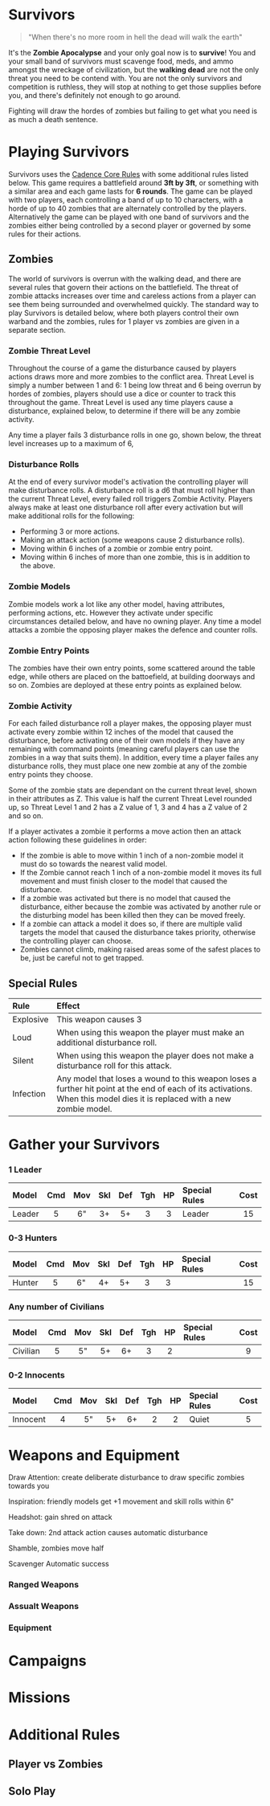 # Survivors

> "When there's no more room in hell the dead will walk the earth"

It's the **Zombie Apocalypse** and your only goal now is to **survive**! You and your small band of survivors must scavenge food, meds, and ammo amongst the wreckage of civilization, but the **walking dead** are not the only threat you need to be contend with. You are not the only survivors and competition is ruthless, they will stop at nothing to get those supplies before you, and there's definitely not enough to go around.

Fighting will draw the hordes of zombies but failing to get what you need is as much a death sentence.

# Playing Survivors

Survivors uses the [Cadence Core Rules](https://cadence.games) with some additional rules listed below. This game requires a battlefield around **3ft by 3ft**, or something with a similar area and each game lasts for **6 rounds**. The game can be played with two players, each controlling a band of up to 10 characters, with a horde of up to 40 zombies that are alternately controlled by the players. Alternatively the game can be played with one band of survivors and the zombies either being controlled by a second player or governed by some rules for their actions.

## Zombies

The world of survivors is overrun with the walking dead, and there are several rules that govern their actions on the battlefield. The threat of zombie attacks increases over time and careless actions from a player can see them being surrounded and overwhelmed quickly. The standard way to play Survivors is detailed below, where both players control their own warband and the zombies, rules for 1 player vs zombies are given in a separate section.

### Zombie Threat Level

Throughout the course of a game the disturbance caused by players actions draws more and more zombies to the conflict area. Threat Level is simply a number between 1 and 6: 1 being low threat and 6 being overrun by hordes of zombies, players should use a dice or counter to track this throughout the game. Threat Level is used any time players cause a disturbance, explained below, to determine if there will be any zombie activity.

Any time a player fails 3 disturbance rolls in one go, shown below, the threat level increases up to a maximum of 6,

### Disturbance Rolls

At the end of every survivor model's activation the controlling player will make disturbance rolls. A disturbance roll is a d6 that must roll higher than the current Threat Level, every failed roll triggers Zombie Activity. Players always make at least one disturbance roll after every activation but will make additional rolls for the following:

- Performing 3 or more actions.
- Making an attack action (some weapons cause 2 disturbance rolls).
- Moving within 6 inches of a zombie or zombie entry point.
- Moving within 6 inches of more than one zombie, this is in addition to the above.

### Zombie Models

Zombie models work a lot like any other model, having attributes, performing actions, etc. However they activate under specific circumstances detailed below, and have no owning player. Any time a model attacks a zombie the opposing player makes the defence and counter rolls.

### Zombie Entry Points

The zombies have their own entry points, some scattered around the table edge, while others are placed on the battoefield, at building doorways and so on. Zombies are deployed at these entry points as explained below.

### Zombie Activity

For each failed disturbance roll a player makes, the opposing player must activate every zombie within 12 inches of the model that caused the disturbance, before activating one of their own models if they have any remaining with command points (meaning careful players can use the zombies in a way that suits them). In addition, every time a player failes any disturbance rolls, they must place one new zombie at any of the zombie entry points they choose.

Some of the zombie stats are dependant on the current threat level, shown in their attributes as Z. This value is half the current Threat Level rounded up, so Threat Level 1 and 2 has a Z value of 1, 3 and 4 has a Z value of 2 and so on.

If a player activates a zombie it performs a move action then an attack action following these guidelines in order:

- If the zombie is able to move within 1 inch of a non-zombie model it must do so towards the nearest valid model.
- If the Zombie cannot reach 1 inch of a non-zombie model it moves its full movement and must finish closer to the model that caused the disturbance.
- If a zombie was activated but there is no model that caused the disturbance, either because the zombie was activated by another rule or the disturbing model has been killed then they can be moved freely.
- If a zombie can attack a model it does so, if there are multiple valid targets the model that caused the disturbance takes priority, otherwise the controlling player can choose.
- Zombies cannot climb, making raised areas some of the safest places to be, just be careful not to get trapped.

## Special Rules

| Rule | Effect |
| :--- | :----- |
| Explosive | This weapon causes 3
| Loud | When using this weapon the player must make an additional disturbance roll. |
| Silent | When using this weapon the player does not make a disturbance roll for this attack. |
| Infection | Any model that loses a wound to this weapon loses a further hit point at the end of each of its activations. When this model dies it is replaced with a new zombie model. |

# Gather your Survivors

### 1 Leader

| Model             | Cmd | Mov | Skl | Def | Tgh | HP  | Special Rules                 | Cost |
| :---------------- | :-: | :-: | :-: | :-: | :-: | :-: | :---------------------------- | :--: |
| Leader            |  5  | 6"  | 3+  | 5+  |  3  |  3  | Leader                        | 15   |

### 0-3 Hunters

| Model             | Cmd | Mov | Skl | Def | Tgh | HP  | Special Rules                 | Cost |
| :---------------- | :-: | :-: | :-: | :-: | :-: | :-: | :---------------------------- | :--: |
| Hunter            |  5  | 6"  | 4+  | 5+  |  3  |  3  |                               | 15   |

### Any number of Civilians

| Model             | Cmd | Mov | Skl | Def | Tgh | HP  | Special Rules                 | Cost |
| :---------------- | :-: | :-: | :-: | :-: | :-: | :-: | :---------------------------- | :--: |
| Civilian          |  5  | 5"  | 5+  | 6+  |  3  |  2  |                               | 9    |

### 0-2 Innocents

| Model             | Cmd | Mov | Skl | Def | Tgh | HP  | Special Rules                 | Cost |
| :---------------- | :-: | :-: | :-: | :-: | :-: | :-: | :---------------------------- | :--: |
| Innocent          |  4  | 5"  | 5+  | 6+  |  2  |  2  | Quiet                         | 5    |

# Weapons and Equipment

Draw Attention: create deliberate disturbance to draw specific zombies towards you

Inspiration: friendly models get +1 movement and skill rolls within 6"

Headshot: gain shred on attack

Take down: 2nd attack action causes automatic disturbance

Shamble, zombies move half

Scavenger Automatic success



### Ranged Weapons

### Assualt Weapons

### Equipment

# Campaigns

# Missions

# Additional Rules

## Player vs Zombies

## Solo Play